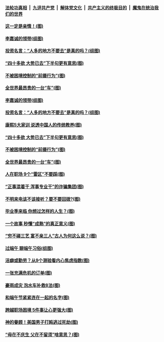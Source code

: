 ####  [法轮功真相](../../../../basic/blob/master/README.md?t=06281002) &nbsp;|&nbsp; [九评共产党](../../../../9ping.md/blob/master/README.md?t=06281002) &nbsp;|&nbsp; [解体党文化](../../../../jtdwh.md/blob/master/README.md?t=06281002)  &nbsp;|&nbsp; [共产主义的终极目的](../../../../gczydzjmd.md/blob/master/README.md?t=06281002) &nbsp;|&nbsp; [魔鬼在统治我们的世界](../../../../mgztzwmdsj.md/blob/master/README.md?t=06281002) 

#### [这一定是亲情！(图)](../pages/p8/937905.md?t=06281002) 

#### [李嘉诚的领带(组图)](../pages/p8/937484.md?t=06281002) 

#### [投资名言：“人多的地方不要去”是真的吗？(组图)](../pages/p8/937855.md?t=06281002) 

#### [“四十多欲 大势已去”下半句更有意思(图)](../pages/p8/937811.md?t=06281002) 

#### [不被困境控制的“前摄行为”(图)](../pages/p8/937145.md?t=06281002) 

#### [全世界最昂贵的一台“车”(图)](../pages/p8/937477.md?t=06281002) 

#### [李嘉诚的领带(组图)](../pages/p8/937484.md?t=06281002) 

#### [投资名言：“人多的地方不要去”是真的吗？(组图)](../pages/p8/937855.md?t=06281002) 

#### [康熙5大家训 说透中国人的传统教养(图)](../pages/p8/937696.md?t=06281002) 

#### [“四十多欲 大势已去”下半句更有意思(图)](../pages/p8/937811.md?t=06281002) 

#### [不被困境控制的“前摄行为”(图)](../pages/p8/937145.md?t=06281002) 

#### [全世界最昂贵的一台“车”(图)](../pages/p8/937477.md?t=06281002) 

#### [人在职场 9个“雷区”不要踩(图)](../pages/p8/937766.md?t=06281002) 

#### [“正事混着干 浑事专业干”的诈骗集团(图)](../pages/p8/937732.md?t=06281002) 

#### [不明来电该不该接听？要不要回拨?(图)](../pages/p8/936929.md?t=06281002) 

#### [毕业季来临 你想过怎样的人生？(图)](../pages/p8/937661.md?t=06281002) 

#### [一个故事 秒懂“成熟”的真正意义(图)](../pages/p8/936405.md?t=06281002) 

#### [“穷不碰三艺 富不亲三人”古人为何这么说？(图)](../pages/p8/937602.md?t=06281002) 

#### [过端午 聊端午习俗(组图)](../pages/p8/937246.md?t=06281002) 

#### [洁癖或勤劳？从9个测验看内心焦虑指数(图)](../pages/p8/937558.md?t=06281002) 

#### [一张充满危机的订单(图)](../pages/p8/936981.md?t=06281002) 

#### [豪雨成灾 泡水车补救8法(图)](../pages/p8/937526.md?t=06281002) 

#### [和端午节紧紧连在一起的名字(图)](../pages/p8/937448.md?t=06281002) 

#### [跨越职场困境 5件事让心更强大(图)](../pages/p8/937375.md?t=06281002) 

#### [神的眷顾！美国男子打盹逃过死劫(图)](../pages/p8/936985.md?t=06281002) 

#### [“母在不庆生 父在不留须”啥意思？(图)](../pages/p8/937234.md?t=06281002) 

